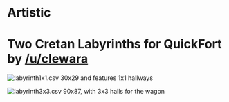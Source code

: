 Artistic
========



Two Cretan Labyrinths for QuickFort by [/u/clewara](http://www.reddit.com/r/dwarffortress/comments/2ocv8n/two_cretan_labyrinths_for_quickfort_pastebin_csv/)
=========


![labyrinth1x1.csv](http://i.imgur.com/v6StVfM.png?1 "30x29 and features 1x1 hallways")
30x29 and features 1x1 hallways

![labyrinth3x3.csv](http://i.imgur.com/8zprrFP.png?1 "90x87, with 3x3 halls for the wagon")
90x87, with 3x3 halls for the wagon
